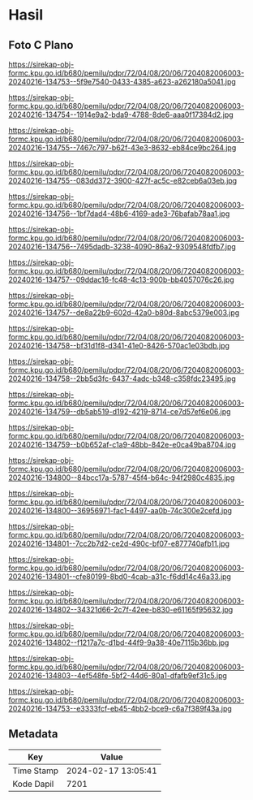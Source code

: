 # Hasil

## Foto C Plano

https://sirekap-obj-formc.kpu.go.id/b680/pemilu/pdpr/72/04/08/20/06/7204082006003-20240216-134753--5f9e7540-0433-4385-a623-a262180a5041.jpg

https://sirekap-obj-formc.kpu.go.id/b680/pemilu/pdpr/72/04/08/20/06/7204082006003-20240216-134754--1914e9a2-bda9-4788-8de6-aaa0f17384d2.jpg

https://sirekap-obj-formc.kpu.go.id/b680/pemilu/pdpr/72/04/08/20/06/7204082006003-20240216-134755--7467c797-b62f-43e3-8632-eb84ce9bc264.jpg

https://sirekap-obj-formc.kpu.go.id/b680/pemilu/pdpr/72/04/08/20/06/7204082006003-20240216-134755--083dd372-3900-427f-ac5c-e82ceb6a03eb.jpg

https://sirekap-obj-formc.kpu.go.id/b680/pemilu/pdpr/72/04/08/20/06/7204082006003-20240216-134756--1bf7dad4-48b6-4169-ade3-76bafab78aa1.jpg

https://sirekap-obj-formc.kpu.go.id/b680/pemilu/pdpr/72/04/08/20/06/7204082006003-20240216-134756--7495dadb-3238-4090-86a2-9309548fdfb7.jpg

https://sirekap-obj-formc.kpu.go.id/b680/pemilu/pdpr/72/04/08/20/06/7204082006003-20240216-134757--09ddac16-fc48-4c13-900b-bb4057076c26.jpg

https://sirekap-obj-formc.kpu.go.id/b680/pemilu/pdpr/72/04/08/20/06/7204082006003-20240216-134757--de8a22b9-602d-42a0-b80d-8abc5379e003.jpg

https://sirekap-obj-formc.kpu.go.id/b680/pemilu/pdpr/72/04/08/20/06/7204082006003-20240216-134758--bf31d1f8-d341-41e0-8426-570ac1e03bdb.jpg

https://sirekap-obj-formc.kpu.go.id/b680/pemilu/pdpr/72/04/08/20/06/7204082006003-20240216-134758--2bb5d3fc-6437-4adc-b348-c358fdc23495.jpg

https://sirekap-obj-formc.kpu.go.id/b680/pemilu/pdpr/72/04/08/20/06/7204082006003-20240216-134759--db5ab519-d192-4219-8714-ce7d57ef6e06.jpg

https://sirekap-obj-formc.kpu.go.id/b680/pemilu/pdpr/72/04/08/20/06/7204082006003-20240216-134759--b0b652af-c1a9-48bb-842e-e0ca49ba8704.jpg

https://sirekap-obj-formc.kpu.go.id/b680/pemilu/pdpr/72/04/08/20/06/7204082006003-20240216-134800--84bcc17a-5787-45f4-b64c-94f2980c4835.jpg

https://sirekap-obj-formc.kpu.go.id/b680/pemilu/pdpr/72/04/08/20/06/7204082006003-20240216-134800--36956971-fac1-4497-aa0b-74c300e2cefd.jpg

https://sirekap-obj-formc.kpu.go.id/b680/pemilu/pdpr/72/04/08/20/06/7204082006003-20240216-134801--7cc2b7d2-ce2d-490c-bf07-e877740afb11.jpg

https://sirekap-obj-formc.kpu.go.id/b680/pemilu/pdpr/72/04/08/20/06/7204082006003-20240216-134801--cfe80199-8bd0-4cab-a31c-f6dd14c46a33.jpg

https://sirekap-obj-formc.kpu.go.id/b680/pemilu/pdpr/72/04/08/20/06/7204082006003-20240216-134802--34321d66-2c7f-42ee-b830-e61165f95632.jpg

https://sirekap-obj-formc.kpu.go.id/b680/pemilu/pdpr/72/04/08/20/06/7204082006003-20240216-134802--f1217a7c-d1bd-44f9-9a38-40e7115b36bb.jpg

https://sirekap-obj-formc.kpu.go.id/b680/pemilu/pdpr/72/04/08/20/06/7204082006003-20240216-134803--4ef548fe-5bf2-44d6-80a1-dfafb9ef31c5.jpg

https://sirekap-obj-formc.kpu.go.id/b680/pemilu/pdpr/72/04/08/20/06/7204082006003-20240216-134753--e3333fcf-eb45-4bb2-bce9-c6a7f389f43a.jpg


## Metadata

| Key        | Value               |
| ---------- | ------------------- |
| Time Stamp | 2024-02-17 13:05:41 |
| Kode Dapil | 7201                |



